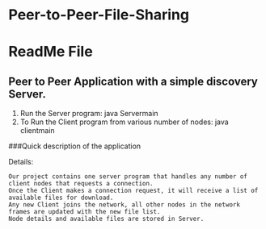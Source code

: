 # Peer-to-Peer-File-Sharing
ReadMe File
============

Peer to Peer Application with a simple discovery Server.
---------------------------------------------------------

1.	Run the Server program: java Servermain
2.	To Run the Client program from various number of nodes: java clientmain <ipaddress>

###Quick description of the application

Details:
	
	Our project contains one server program that handles any number of client nodes that requests a connection.
	Once the Client makes a connection request, it will receive a list of available files for download.
	Any new Client joins the network, all other nodes in the network frames are updated with the new file list. 
	Node details and available files are stored in Server.
